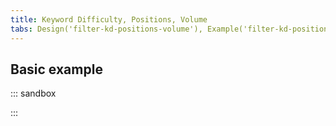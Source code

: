 ```yaml
---
title: Keyword Difficulty, Positions, Volume
tabs: Design('filter-kd-positions-volume'), Example('filter-kd-position-volume-code')
---
```


## Basic example

::: sandbox

<script lang="tsx">
  export Demo from './examples/basic-example.tsx'; 
</script>

:::
